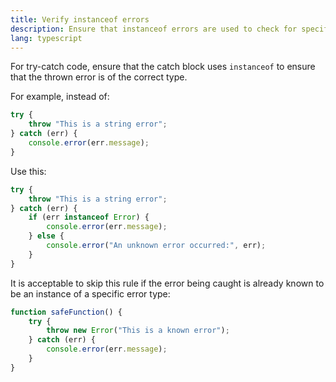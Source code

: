 ```yaml
---
title: Verify instanceof errors
description: Ensure that instanceof errors are used to check for specific error types in TypeScript
lang: typescript
---
```


For try-catch code, ensure that the catch block uses `instanceof` to ensure that the thrown error is of the correct type.

For example, instead of:

```typescript
try {
    throw "This is a string error";
} catch (err) {
    console.error(err.message);
}
```

Use this:

```typescript
try {
    throw "This is a string error";
} catch (err) {
    if (err instanceof Error) {
        console.error(err.message);
    } else {
        console.error("An unknown error occurred:", err);
    }
}
```

It is acceptable to skip this rule if the error being caught is already known to be an instance of a specific error type:

```typescript
function safeFunction() {
    try {
        throw new Error("This is a known error");
    } catch (err) {
        console.error(err.message);
    }
}
```
